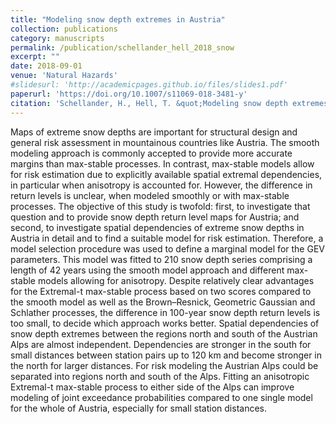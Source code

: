 ```yaml
---
title: "Modeling snow depth extremes in Austria"
collection: publications
category: manuscripts
permalink: /publication/schellander_hell_2018_snow
excerpt: ""
date: 2018-09-01
venue: 'Natural Hazards'
#slidesurl: 'http://academicpages.github.io/files/slides1.pdf'
paperurl: 'https://doi.org/10.1007/s11069-018-3481-y'
citation: 'Schellander, H., Hell, T. &quot;Modeling snow depth extremes in Austria.&quot; <i>Nat Hazards 94, 1367–1389 (2018)</i>.'
---
```


Maps of extreme snow depths are important for structural design and general risk assessment in mountainous countries like Austria. The smooth modeling approach is commonly accepted to provide more accurate margins than max-stable processes. In contrast, max-stable models allow for risk estimation due to explicitly available spatial extremal dependencies, in particular when anisotropy is accounted for. However, the difference in return levels is unclear, when modeled smoothly or with max-stable processes. The objective of this study is twofold: first, to investigate that question and to provide snow depth return level maps for Austria; and second, to investigate spatial dependencies of extreme snow depths in Austria in detail and to find a suitable model for risk estimation. Therefore, a model selection procedure was used to define a marginal model for the GEV parameters. This model was fitted to 210 snow depth series comprising a length of 42 years using the smooth model approach and different max-stable models allowing for anisotropy. Despite relatively clear advantages for the Extremal-t max-stable process based on two scores compared to the smooth model as well as the Brown–Resnick, Geometric Gaussian and Schlather processes, the difference in 100-year snow depth return levels is too small, to decide which approach works better. Spatial dependencies of snow depth extremes between the regions north and south of the Austrian Alps are almost independent. Dependencies are stronger in the south for small distances between station pairs up to 120 km and become stronger in the north for larger distances. For risk modeling the Austrian Alps could be separated into regions north and south of the Alps. Fitting an anisotropic Extremal-t max-stable process to either side of the Alps can improve modeling of joint exceedance probabilities compared to one single model for the whole of Austria, especially for small station distances.